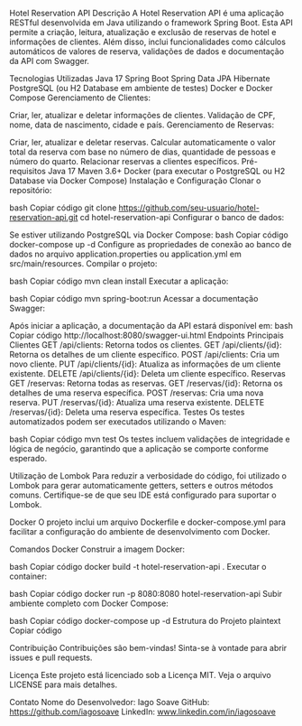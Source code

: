 Hotel Reservation API
Descrição
A Hotel Reservation API é uma aplicação RESTful desenvolvida em Java utilizando o framework Spring Boot. Esta API permite a criação, leitura, atualização e exclusão de reservas de hotel e informações de clientes. Além disso, inclui funcionalidades como cálculos automáticos de valores de reserva, validações de dados e documentação da API com Swagger.

Tecnologias Utilizadas
Java 17
Spring Boot
Spring Data JPA
Hibernate
PostgreSQL (ou H2 Database em ambiente de testes)
Docker e Docker Compose
Gerenciamento de Clientes:

Criar, ler, atualizar e deletar informações de clientes.
Validação de CPF, nome, data de nascimento, cidade e país.
Gerenciamento de Reservas:

Criar, ler, atualizar e deletar reservas.
Calcular automaticamente o valor total da reserva com base no número de dias, quantidade de pessoas e número do quarto.
Relacionar reservas a clientes específicos.
Pré-requisitos
Java 17
Maven 3.6+
Docker (para executar o PostgreSQL ou H2 Database via Docker Compose)
Instalação e Configuração
Clonar o repositório:

bash
Copiar código
git clone https://github.com/seu-usuario/hotel-reservation-api.git
cd hotel-reservation-api
Configurar o banco de dados:

Se estiver utilizando PostgreSQL via Docker Compose:
bash
Copiar código
docker-compose up -d
Configure as propriedades de conexão ao banco de dados no arquivo application.properties ou application.yml em src/main/resources.
Compilar o projeto:

bash
Copiar código
mvn clean install
Executar a aplicação:

bash
Copiar código
mvn spring-boot:run
Acessar a documentação Swagger:

Após iniciar a aplicação, a documentação da API estará disponível em:
bash
Copiar código
http://localhost:8080/swagger-ui.html
Endpoints Principais
Clientes
GET /api/clients: Retorna todos os clientes.
GET /api/clients/{id}: Retorna os detalhes de um cliente específico.
POST /api/clients: Cria um novo cliente.
PUT /api/clients/{id}: Atualiza as informações de um cliente existente.
DELETE /api/clients/{id}: Deleta um cliente específico.
Reservas
GET /reservas: Retorna todas as reservas.
GET /reservas/{id}: Retorna os detalhes de uma reserva específica.
POST /reservas: Cria uma nova reserva.
PUT /reservas/{id}: Atualiza uma reserva existente.
DELETE /reservas/{id}: Deleta uma reserva específica.
Testes
Os testes automatizados podem ser executados utilizando o Maven:

bash
Copiar código
mvn test
Os testes incluem validações de integridade e lógica de negócio, garantindo que a aplicação se comporte conforme esperado.

Utilização de Lombok
Para reduzir a verbosidade do código, foi utilizado o Lombok para gerar automaticamente getters, setters e outros métodos comuns. Certifique-se de que seu IDE está configurado para suportar o Lombok.

Docker
O projeto inclui um arquivo Dockerfile e docker-compose.yml para facilitar a configuração do ambiente de desenvolvimento com Docker.

Comandos Docker
Construir a imagem Docker:

bash
Copiar código
docker build -t hotel-reservation-api .
Executar o container:

bash
Copiar código
docker run -p 8080:8080 hotel-reservation-api
Subir ambiente completo com Docker Compose:

bash
Copiar código
docker-compose up -d
Estrutura do Projeto
plaintext
Copiar código

Contribuição
Contribuições são bem-vindas! Sinta-se à vontade para abrir issues e pull requests.

Licença
Este projeto está licenciado sob a Licença MIT. Veja o arquivo LICENSE para mais detalhes.

Contato
Nome do Desenvolvedor: Iago Soave
GitHub: https://github.com/iagosoave
LinkedIn: www.linkedin.com/in/iagosoave

